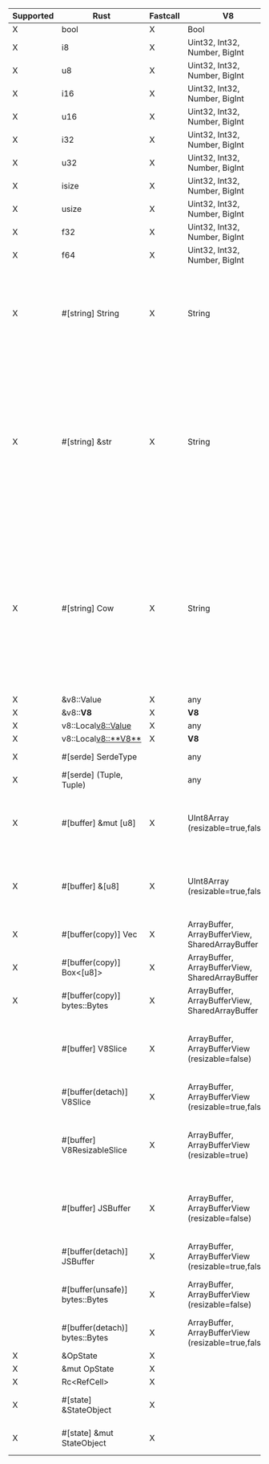 | Supported | Rust                           | Fastcall | V8                                                  | Notes                                                                                                                                                                                                          |
| --------- | ------------------------------ | -------- | --------------------------------------------------- | -------------------------------------------------------------------------------------------------------------------------------------------------------------------------------------------------------------- |
| X         | bool                           | X        | Bool                                                |                                                                                                                                                                                                                |
| X         | i8                             | X        | Uint32, Int32, Number, BigInt                       |                                                                                                                                                                                                                |
| X         | u8                             | X        | Uint32, Int32, Number, BigInt                       |                                                                                                                                                                                                                |
| X         | i16                            | X        | Uint32, Int32, Number, BigInt                       |                                                                                                                                                                                                                |
| X         | u16                            | X        | Uint32, Int32, Number, BigInt                       |                                                                                                                                                                                                                |
| X         | i32                            | X        | Uint32, Int32, Number, BigInt                       |                                                                                                                                                                                                                |
| X         | u32                            | X        | Uint32, Int32, Number, BigInt                       |                                                                                                                                                                                                                |
| X         | isize                          | X        | Uint32, Int32, Number, BigInt                       |                                                                                                                                                                                                                |
| X         | usize                          | X        | Uint32, Int32, Number, BigInt                       |                                                                                                                                                                                                                |
| X         | f32                            | X        | Uint32, Int32, Number, BigInt                       |                                                                                                                                                                                                                |
| X         | f64                            | X        | Uint32, Int32, Number, BigInt                       |                                                                                                                                                                                                                |
| X         | #[string] String               | X        | String                                              | Fastcall available only if string is Latin-1. Will always create an allocated, UTF-8 copy of the String data.                                                                                                  |
| X         | #[string] &str                 | X        | String                                              | Fastcall available only if string is Latin-1. Will create an owned `String` copy of the String data if it doesn't fit on the stack. Will never allocate in a fastcall, but will copy Latin-1 -> UTF-8.         |
| X         | #[string] Cow<str>             | X        | String                                              | Fastcall available only if string is Latin-1. Will create a `Cow::Owned` copy of the String data if it doesn't fit on the stack. Will always be `Cow::Borrowed` in a fastcall, but will copy Latin-1 -> UTF-8. |
| X         | &v8::Value                     | X        | any                                                 |                                                                                                                                                                                                                |
| X         | &v8::**V8**                    | X        | **V8**                                              |                                                                                                                                                                                                                |
| X         | v8::Local<v8::Value>           | X        | any                                                 |                                                                                                                                                                                                                |
| X         | v8::Local<v8::**V8**>          | X        | **V8**                                              |                                                                                                                                                                                                                |
| X         | #[serde] SerdeType             |          | any                                                 | ⚠️ May be slow.                                                                                                                                                                                                 |
| X         | #[serde] (Tuple, Tuple)        |          | any                                                 | ⚠️ May be slow.                                                                                                                                                                                                 |
| X         | #[buffer] &mut [u8]            | X        | UInt8Array (resizable=true,false)                   | ⚠️ JS may modify the contents of the slice if V8 is called re-entrantly.                                                                                                                                        |
| X         | #[buffer] &[u8]                | X        | UInt8Array (resizable=true,false)                   | ⚠️ JS may modify the contents of the slice if V8 is called re-entrantly.                                                                                                                                        |
| X         | #[buffer(copy)] Vec<u8>        | X        | ArrayBuffer, ArrayBufferView, SharedArrayBuffer     | Safe, but forces a copy.                                                                                                                                                                                       |
| X         | #[buffer(copy)] Box<[u8]>      | X        | ArrayBuffer, ArrayBufferView, SharedArrayBuffer     | Safe, but forces a copy.                                                                                                                                                                                       |
| X         | #[buffer(copy)] bytes::Bytes   | X        | ArrayBuffer, ArrayBufferView, SharedArrayBuffer     | Safe, but forces a copy.                                                                                                                                                                                       |
|           | #[buffer] V8Slice              | X        | ArrayBuffer, ArrayBufferView (resizable=false)      | ⚠️ JS may modify the contents of slices obtained from buffer.                                                                                                                                                   |
|           | #[buffer(detach)] V8Slice      | X        | ArrayBuffer, ArrayBufferView (resizable=true,false) | Safe.                                                                                                                                                                                                          |
|           | #[buffer] V8ResizableSlice     | X        | ArrayBuffer, ArrayBufferView (resizable=true)       | ⚠️ JS may modify the contents of slices obtained from buffer.                                                                                                                                                   |
|           | #[buffer] JSBuffer             | X        | ArrayBuffer, ArrayBufferView (resizable=false)      | ⚠️ JS may modify the contents of slices obtained from buffer.                                                                                                                                                   |
|           | #[buffer(detach)] JSBuffer     | X        | ArrayBuffer, ArrayBufferView (resizable=true,false) | Safe.                                                                                                                                                                                                          |
|           | #[buffer(unsafe)] bytes::Bytes | X        | ArrayBuffer, ArrayBufferView (resizable=false)      | ⚠️ JS may modify the contents of the buffer.                                                                                                                                                                    |
|           | #[buffer(detach)] bytes::Bytes | X        | ArrayBuffer, ArrayBufferView (resizable=true,false) | Safe.                                                                                                                                                                                                          |
| X         | &OpState                       | X        |                                                     |                                                                                                                                                                                                                |
| X         | &mut OpState                   | X        |                                                     |                                                                                                                                                                                                                |
| X         | Rc<RefCell<OpState>>           | X        |                                                     |                                                                                                                                                                                                                |
| X         | #[state] &StateObject          | X        |                                                     | Extracts an object from `OpState`.                                                                                                                                                                             |
| X         | #[state] &mut StateObject      | X        |                                                     | Extracts an object from `OpState`.                                                                                                                                                                             |
